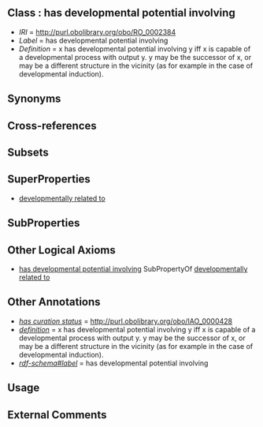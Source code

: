 
## Class : has developmental potential involving

 * *IRI* = http://purl.obolibrary.org/obo/RO_0002384
 * *Label* = has developmental potential involving
 * *Definition* = x has developmental potential involving y iff x is capable of a developmental process with output y. y may be the successor of x, or may be a different structure in the vicinity (as for example in the case of developmental induction).

## Synonyms


## Cross-references


## Subsets


## SuperProperties

 * [developmentally related to](../../RO/24/RO_0002324.md)

## SubProperties


## Other Logical Axioms

 * [has developmental potential involving](../../RO/84/RO_0002384.md) SubPropertyOf [developmentally related to](../../RO/24/RO_0002324.md)

## Other Annotations

 * *[has curation status](../../IAO/14/IAO_0000114.md)* = http://purl.obolibrary.org/obo/IAO_0000428
 * *[definition](../../IAO/15/IAO_0000115.md)* = x has developmental potential involving y iff x is capable of a developmental process with output y. y may be the successor of x, or may be a different structure in the vicinity (as for example in the case of developmental induction).
 * *[rdf-schema#label](../../el/rdf-schema#label.md)* = has developmental potential involving

## Usage


## External Comments

